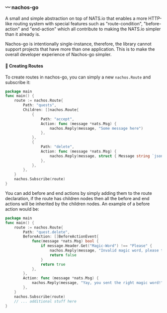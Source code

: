 ### 〰️ nachos-go

A small and simple abstraction on top of NATS.io that enables a more HTTP-like routing system with special features 
such as "route-condition", "before-action" and "end-action" which all contribute to making the NATS.io simpler than it 
already is.

Nachos-go is intentionally single-instance, therefore, the library cannot support projects that have more than one application. This 
is to make the overall developer experience of Nachos-go simpler.

#### 🌃 Creating Routes

To create routes in nachos-go, you can simply a new `nachos.Route` and subscribe it:
```go
package main
func main() {
	route := nachos.Route{
		Path: "quests",
		Children: []nachos.Route{
			{
				Path: "accept",
				Action: func (message *nats.Msg) {
					nachos.Reply(message, "Some message here")
				},
			},
			{
				Path: "delete",
				Action: func (message *nats.Msg) {
					nachos.Reply(message, struct { Message string `json:"message"` }{Message:"Acknowledged"})
				},
			},
		},
	}
	nachos.Subscribe(route)
}
```

You can add before and end actions by simply adding them to the route declaration, if the route has children nodes then 
all the before and end actions will be inherited by the children nodes. An example of a before action would be:
```go
package main
func main() {
	route := nachos.Route{
		Path: "quest.delete",
		BeforeAction: []BeforeActionEvent{
			func(message *nats.Msg) bool {
				if message.Header.Get("Magic-Word") !== "Please" {
					nachos.Reply(message, "Invalid magic word, please try better!")
					return false
				}
				return true
			},
		},
		Action: func (message *nats.Msg) {
			nachos.Reply(message, "Yay, you sent the right magic word!")
		},
	}
	nachos.Subscribe(route)
	// ... additional stuff here
}
```